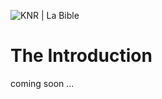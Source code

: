 ![KNR | La Bible](https://drive.google.com/uc?export=download&id=14mdT1A8ZWih3lMF1yZs-tQ-Ewi83rpFjgw "KNR | La Bible")

# The Introduction
coming soon ...
